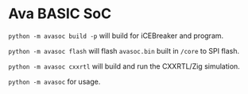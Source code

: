 # Ava BASIC SoC

`python -m avasoc build -p` will build for iCEBreaker and program.

`python -m avasoc flash` will flash `avasoc.bin` built in `/core` to SPI flash.

`python -m avasoc cxxrtl` will build and run the CXXRTL/Zig simulation.

`python -m avasoc` for usage.
